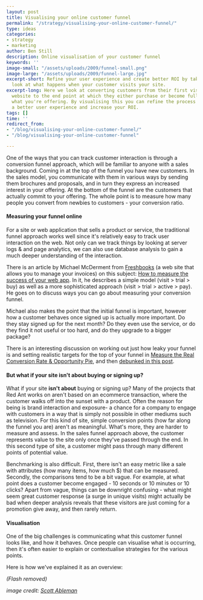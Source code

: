 ```yaml
---
layout: post
title: Visualising your online customer funnel
permalink: "/strategy/visualising-your-online-customer-funnel/"
type: ideas
categories:
- strategy
- marketing
author: Ben Still
description: Online visualisation of your customer funnel
keywords: ''
image-small: "/assets/uploads/2009/funnel-small.png"
image-large: "/assets/uploads/2009/funnel-large.jpg"
excerpt-short: Refine your user experience and create better ROI by taking an internal
  look at what happens when your customer visits your site.
excerpt-long: Here we look at converting customers from their first visit to your
  website to the end point at which they either purchase or become fully engaged with
  what you're offering. By visualising this you can refine the process and create
  a better user experience and increase your ROI.
tags: []
time: ''
redirect_from:
- "/blog/visualising-your-online-customer-funnel/"
- "/blog/visualising-your-online-customer-funnel"

---
```

One of the ways that you can track customer interaction is through a conversion funnel approach, which will be familiar to anyone with a sales background. Coming in at the top of the funnel you have new customers. In the sales model, you communicate with them in various ways by sending them brochures and proposals, and in turn they express an increased interest in your offering. At the bottom of the funnel are the customers that actually commit to your offering. The whole point is to measure how many people you convert from newbies to customers - your conversion ratio.

#### Measuring your funnel online

For a site or web application that sells a product or service, the traditional funnel approach works well since it's relatively easy to track user interaction on the web. Not only can we track things by looking at server logs & and page analytics, we can also use database analysis to gain a much deeper understanding of the interaction.

There is an article by Michael McDerment from [Freshbooks](http://www.freshbooks.com/) (a web site that allows you to manage your invoices) on this subject: [How to measure the success of your web app](http://www.thinkvitamin.com/features/webapps/how-to-measure-the-success-of-your-web-app). In it, he describes a simple model (visit > trial > buy) as well as a more sophisticated approach (visit > trial > active > pay). He goes on to discuss ways you can go about measuring your conversion funnel.

Michael also makes the point that the initial funnel is important, however how a customer behaves once signed up is actually more important. Do they stay signed up for the next month? Do they even use the service, or do they find it not useful or too hard, and do they upgrade to a bigger package?

There is an interesting discussion on working out just how leaky your funnel is and setting realistic targets for the top of your funnel in [Measure the Real Conversion Rate & Opportunity Pie](http://www.kaushik.net/avinash/2006/11/excellent-analytics-tip-8-measure-the-real-conversion-rate-opportunity-pie.html), and then [debunked in this post](http://persuasion.typepad.com/architect/2006/11/your_unreal_con.html).

#### But what if your site isn't about buying or signing up?

What if your site **isn't about** buying or signing up? Many of the projects that Red Ant works on aren't based on an ecommerce transaction, where the customer walks off into the sunset with a product. Often the reason for being is brand interaction and exposure- a chance for a company to engage with customers in a way that is simply not possible in other mediums such as television. For this kind of site, simple conversion points (how far along the funnel you are) aren't as meaningful. What's more, they are harder to measure and assess. In the sales funnel approach above, the customer represents value to the site only once they've passed through the end. In this second type of site, a customer might pass through many different points of potential value.

Benchmarking is also difficult. First, there isn't an easy metric like a sale with attributes (how many items, how much $) that can be measured. Secondly, the comparisons tend to be a bit vague. For example, at what point does a customer become engaged - 10 seconds or 10 minutes or 10 clicks? Apart from vague, things can be downright confusing - what might seem great customer response (a surge in unique visits) might actually be bad when deeper analysis reveals that these visitors are just coming for a promotion give away, and then rarely return.

#### Visualisation

One of the big challenges is communicating what this customer funnel looks like, and how it behaves. Once people can visualise what is occurring, then it's often easier to explain or contextualise strategies for the various points.

Here is how we've explained it as an overview:

_(Flash removed)_

_image credit:_ [_Scott Ableman_](https://www.flickr.com/photos/ableman/)